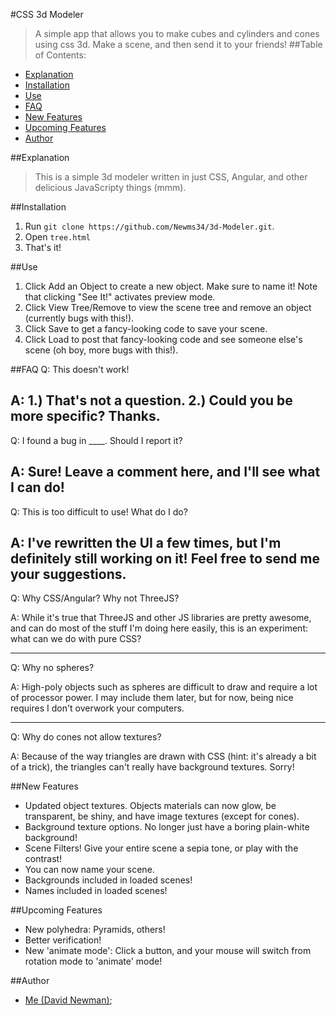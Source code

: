 #CSS 3d Modeler
>A simple app that allows you to make cubes and cylinders and cones using css 3d. Make a scene, and then send it to your friends!
##Table of Contents:

 - [Explanation](#Explanation)
 - [Installation](#Installation)
 - [Use](#Use)
 - [FAQ](#FAQ)
 - [New Features](#New-Features)
 - [Upcoming Features](#Upcoming-Features)
 - [Author](#Author)

##Explanation 
>This is a simple 3d modeler written in just CSS, Angular, and other delicious JavaScripty things (mmm).

##Installation
 1. Run ```git clone https://github.com/Newms34/3d-Modeler.git```.
 2. Open ```tree.html```
 3. That's it!

##Use 
 1. Click Add an Object to create a new object. Make sure to name it! Note that clicking "See It!" activates preview mode.
 2. Click View Tree/Remove to view the scene tree and remove an object (currently bugs with this!).
 3. Click Save to get a fancy-looking code to save your scene.
 4. Click Load to post that fancy-looking code and see someone else's scene (oh boy, more bugs with this!).

##FAQ 
 Q: This doesn't work!
 
 A: 1.) That's not a question. 2.) Could you be more specific? Thanks.
 ----
 Q: I found a bug in ____. Should I report it?
 
 A: Sure! Leave a comment here, and I'll see what I can do!
 ----
 Q: This is too difficult to use! What do I do?
 
 A: I've rewritten the UI a few times, but I'm definitely still working on it! Feel free to send me your suggestions.
 ----
 Q: Why CSS/Angular? Why not ThreeJS?
 
 A: While it's true that ThreeJS and other JS libraries are pretty awesome, and can do most of the stuff I'm doing here easily, this is an experiment: what can we do with pure CSS?
 
 ----
 Q: Why no spheres? 
 
 A: High-poly objects such as spheres are difficult to draw and require a lot of processor power. I may include them later, but for now, being nice requires I don't overwork your computers.
 
 ----
 Q: Why do cones not allow textures?
 
 A: Because of the way triangles are drawn with CSS (hint: it's already a bit of a trick), the triangles can't really have background textures. Sorry!

##New Features
 - Updated object textures. Objects materials can now glow, be transparent, be shiny, and have image textures (except for cones).
 - Background texture options. No longer just have a boring plain-white background!
 - Scene Filters! Give your entire scene a sepia tone, or play with the contrast!
 - You can now name your scene.
 - Backgrounds included in loaded scenes!
 - Names included in loaded scenes!

##Upcoming Features
 - New polyhedra: Pyramids, others!
 - Better verification! 
 - New 'animate mode': Click a button, and your mouse will switch from rotation mode to 'animate' mode!
 
##Author 
 - [Me (David Newman)](https://github.com/Newms34);
 

